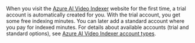 When you visit the [Azure AI Video Indexer](https://www.videoindexer.ai/) website for the first time, a trial account is automatically created for you. With the trial account, you get some free indexing minutes. You can later add a standard account where you pay for indexed minutes. For details about available accounts (trial and standard options), see [Azure AI Video Indexer account types](../accounts-overview.md).
